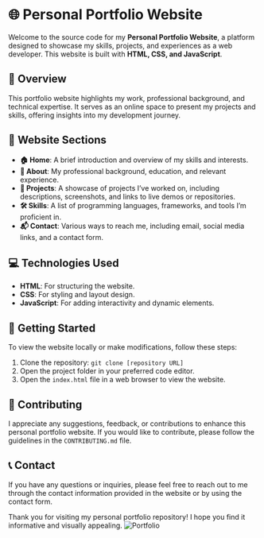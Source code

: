 # 🌐 Personal Portfolio Website

Welcome to the source code for my **Personal Portfolio Website**, a platform designed to showcase my skills, projects, and experiences as a web developer. This website is built with **HTML, CSS, and JavaScript**.

## 📝 Overview

This portfolio website highlights my work, professional background, and technical expertise. It serves as an online space to present my projects and skills, offering insights into my development journey.

## 🌟 Website Sections

- **🏠 Home**: A brief introduction and overview of my skills and interests.
- **👤 About**: My professional background, education, and relevant experience.
- **💼 Projects**: A showcase of projects I’ve worked on, including descriptions, screenshots, and links to live demos or repositories.
- **🛠️ Skills**: A list of programming languages, frameworks, and tools I’m proficient in.
- **📬 Contact**: Various ways to reach me, including email, social media links, and a contact form.

## 💻 Technologies Used

- **HTML**: For structuring the website.
- **CSS**: For styling and layout design.
- **JavaScript**: For adding interactivity and dynamic elements.

## 🚀 Getting Started

To view the website locally or make modifications, follow these steps:

1. Clone the repository: `git clone [repository URL]`
2. Open the project folder in your preferred code editor.
3. Open the `index.html` file in a web browser to view the website.

## 🤝 Contributing

I appreciate any suggestions, feedback, or contributions to enhance this personal portfolio website. If you would like to contribute, please follow the guidelines in the `CONTRIBUTING.md` file.

## 📞 Contact

If you have any questions or inquiries, please feel free to reach out to me through the contact information provided in the website or by using the contact form.

Thank you for visiting my personal portfolio repository! I hope you find it informative and visually appealing.
![Portfolio]( link)
